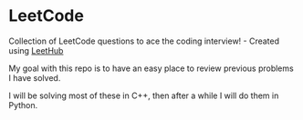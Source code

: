 # LeetCode
Collection of LeetCode questions to ace the coding interview! - Created using [LeetHub](https://github.com/QasimWani/LeetHub)

My goal with this repo is to have an easy place to review previous problems I have solved.

I will be solving most of these in C++, then after a while I will do them in Python.
